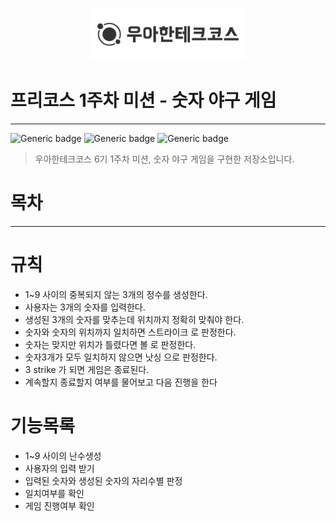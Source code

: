 <p align="center">
    <img src="./woowacourse.png" alt="우아한테크코스" width="250px">
</p>

# 프리코스 1주차 미션 - 숫자 야구 게임

---

![Generic badge](https://img.shields.io/badge/precourse-week1-green.svg)
![Generic badge](https://img.shields.io/badge/test-2_passed-blue.svg)
![Generic badge](https://img.shields.io/badge/version-1.0.1-brightgreen.svg)

> 우아한테크코스 6기 1주차 미션, 숫자 야구 게임을 구현한 저장소입니다.

# 목차
---
# 규칙
- 1~9 사이의 중복되지 않는 3개의 정수를 생성한다.
- 사용자는 3개의 숫자를 입력한다.
- 생성된 3개의 숫자를 맞추는데 위치까지 정확히 맞춰야 한다.
- 숫자와 숫자의 위치까지 일치하면 스트라이크 로 판정한다.
- 숫자는 맞지만 위치가 틀렸다면 볼 로 판정한다.
- 숫자3개가 모두 일치하지 않으면 낫싱 으로 판정한다.
- 3 strike 가 되면 게임은 종료된다.
- 계속할지 종료할지 여부를 물어보고 다음 진행을 한다
# 기능목록
- 1~9 사이의 난수생성
- 사용자의 입력 받기
- 입력된 숫자와 생성된 숫자의 자리수별 판정
- 일치여부를 확인
- 게임 진행여부 확인
